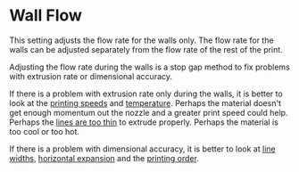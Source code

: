 Wall Flow
====
This setting adjusts the flow rate for the walls only. The flow rate for the walls can be adjusted separately from the flow rate of the rest of the print.

Adjusting the flow rate during the walls is a stop gap method to fix problems with extrusion rate or dimensional accuracy.

If there is a problem with extrusion rate only during the walls, it is better to look at the [printing speeds](../speed/speed_wall.md) and [temperature](material_print_temperature.md). Perhaps the material doesn't get enough momentum out the nozzle and a greater print speed could help. Perhaps the [lines are too thin](../resolution/wall_line_width.md) to extrude properly. Perhaps the material is too cool or too hot.

If there is a problem with dimensional accuracy, it is better to look at [line widths](../resolution/wall_line_width.md), [horizontal expansion](../shell/xy_offset.md) and the [printing order](../shell/outer_inset_first.md).